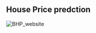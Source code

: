 ## House Price predction
![BHP_website](https://user-images.githubusercontent.com/12563516/108092679-0dfb9780-70d1-11eb-86fa-14f911487ec1.PNG)
